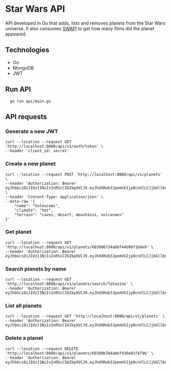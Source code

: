 # Star Wars API

API developed in Go that adds, lists and removes planets from the Star Wars universe.
It also consumes [SWAPI](https://swapi.dev/) to get how many films did the planet appeared.

## Technologies

* Go
* MongoDB
* JWT

## Run API

```
  go run api/main.go
```

## API requests 

### Generate a new JWT

```
curl --location --request GET 'http://localhost:8080/api/v1/auth/token' \
--header 'client_id: secret'
```

### Create a new planet

```
curl --location --request POST 'http://localhost:8080/api/v1/planets' \
--header 'Authorization: Bearer eyJhbGciOiJIUzI1NiIsInR5cCI6IkpXVCJ9.eyJhdXRob3JpemVkIjp0cnVlLCJjbGllbnRfaWQiOiJzZWNyZXQiLCJleHAiOjE2MTQ1NTAzNzN9.invpFQkLVy9agbnD4gvxD9vvtmd6AXX7hidqlvjwH_k' \
--header 'Content-Type: application/json' \
--data-raw '{
    "name": "Saleucami",
    "climate": "hot",
    "terrain": "caves, desert, mountains, volcanoes"
}'
```

### Get planet

```
curl --location --request GET 'http://localhost:8080/api/v1/planets/603806734ab6f44b98f1bde9' \
--header 'Authorization: Bearer eyJhbGciOiJIUzI1NiIsInR5cCI6IkpXVCJ9.eyJhdXRob3JpemVkIjp0cnVlLCJjbGllbnRfaWQiOiJzZWNyZXQiLCJleHAiOjE2MTQ1NTAzNzN9.invpFQkLVy9agbnD4gvxD9vvtmd6AXX7hidqlvjwH_k'
```

### Search planets by name

```
curl --location --request GET 'http://localhost:8080/api/v1/planets/search/Tatooine' \
--header 'Authorization: Bearer eyJhbGciOiJIUzI1NiIsInR5cCI6IkpXVCJ9.eyJhdXRob3JpemVkIjp0cnVlLCJjbGllbnRfaWQiOiJzZWNyZXQiLCJleHAiOjE2MTQ1NTAzNzN9.invpFQkLVy9agbnD4gvxD9vvtmd6AXX7hidqlvjwH_k'
```

### List all planets

```
curl --location --request GET 'http://localhost:8080/api/v1/planets' \
--header 'Authorization: Bearer eyJhbGciOiJIUzI1NiIsInR5cCI6IkpXVCJ9.eyJhdXRob3JpemVkIjp0cnVlLCJjbGllbnRfaWQiOiJzZWNyZXQiLCJleHAiOjE2MTQ1NTAzNzN9.invpFQkLVy9agbnD4gvxD9vvtmd6AXX7hidqlvjwH_k'
```

### Delete a planet

```
curl --location --request DELETE 'http://localhost:8080/api/v1/planets/60380b7b4ab6f436e01f4796' \
--header 'Authorization: Bearer eyJhbGciOiJIUzI1NiIsInR5cCI6IkpXVCJ9.eyJhdXRob3JpemVkIjp0cnVlLCJjbGllbnRfaWQiOiJzZWNyZXQiLCJleHAiOjE2MTQ1NTAzNzN9.invpFQkLVy9agbnD4gvxD9vvtmd6AXX7hidqlvjwH_k'
```
